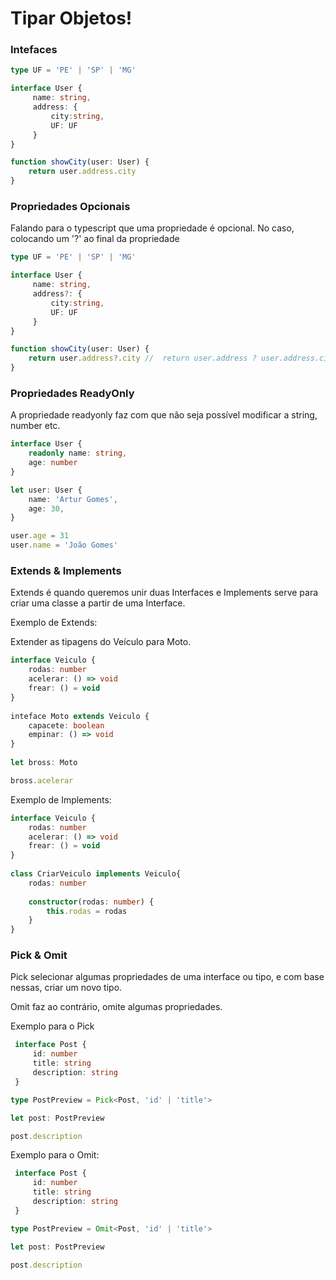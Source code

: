 # Tipar Objetos!



### Intefaces

```typescript
type UF = 'PE' | 'SP' | 'MG'

interface User {
     name: string,
     address: {
         city:string,
         UF: UF
     }
}

function showCity(user: User) {
	return user.address.city
}
```



### Propriedades Opcionais

 Falando para o typescript que uma propriedade é opcional. No caso, colocando um '?' ao final da propriedade

```typescript
type UF = 'PE' | 'SP' | 'MG'

interface User {
     name: string,
     address?: {
         city:string,
         UF: UF
     }
}

function showCity(user: User) {
	return user.address?.city //  return user.address ? user.address.city : 'não existe bb'
}
```

### Propriedades ReadyOnly

A propriedade readyonly faz com que não seja possível modificar a string, number etc.

```typescript
interface User {
    readonly name: string,
    age: number
}

let user: User {
    name: 'Artur Gomes',
    age: 30,
}

user.age = 31
user.name = 'João Gomes'
```

### Extends  & Implements 

Extends é quando queremos unir duas Interfaces e Implements serve para criar uma classe a partir de uma Interface.



Exemplo de Extends:

Extender as tipagens do Veículo para Moto.

```typescript
interface Veiculo {
    rodas: number
    acelerar: () => void
    frear: () = void
}
    
inteface Moto extends Veiculo {
    capacete: boolean
    empinar: () => void
}
    
let bross: Moto

bross.acelerar
```

Exemplo de Implements:

```typescript
interface Veiculo {
    rodas: number
    acelerar: () => void
    frear: () = void
}
    
class CriarVeiculo implements Veiculo{
    rodas: number
    
    constructor(rodas: number) {
        this.rodas = rodas
    }
}
```

### Pick & Omit

Pick selecionar algumas propriedades de uma interface ou tipo, e com base nessas, criar um novo tipo.

Omit faz ao contrário, omite algumas propriedades.

Exemplo para o Pick

```typescript
 interface Post {
     id: number
     title: string
     description: string
 }

type PostPreview = Pick<Post, 'id' | 'title'>

let post: PostPreview

post.description

```

Exemplo para o Omit:

```typescript
 interface Post {
     id: number
     title: string
     description: string
 }

type PostPreview = Omit<Post, 'id' | 'title'>

let post: PostPreview

post.description

```













